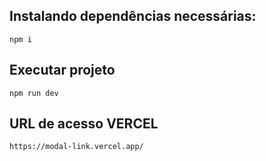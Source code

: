 ## Instalando dependências necessárias:

`npm i`

 
## Executar projeto

`npm run dev`

## URL de acesso VERCEL

`https://modal-link.vercel.app/`
